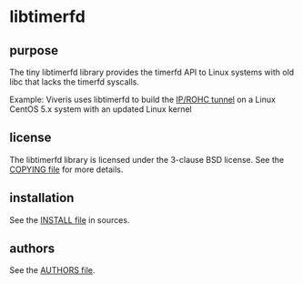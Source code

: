 libtimerfd
==========


purpose
-------

The tiny libtimerfd library provides the timerfd API to Linux systems with
old libc that lacks the timerfd syscalls.

Example: Viveris uses libtimerfd to build the [IP/ROHC tunnel][1] on a Linux
         CentOS 5.x system with an updated Linux kernel

[1]: http://rohc-lib.org/wiki/#ip_rohc_tunnel


license
-------

The libtimerfd library is licensed under the 3-clause BSD license. See the
[COPYING file](COPYING) for more details.


installation
------------

See the [INSTALL file](INSTALL) in sources.


authors
-------

See the [AUTHORS file](AUTHORS).

